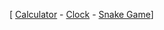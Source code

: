 [ [Calculator](https://elyes9918.github.io/Web_Projects/Calculator) - 
[Clock](https://elyes9918.github.io/Web_Projects/Clock) - [Snake Game](https://elyes9918.github.io/Web_Projects/SnakeGame)]



